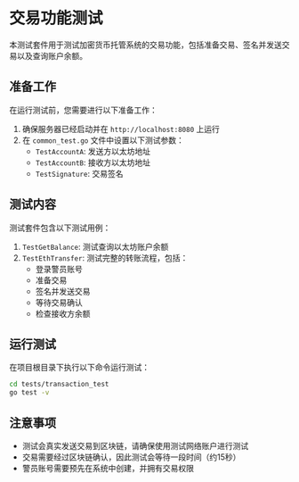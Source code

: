 # 交易功能测试

本测试套件用于测试加密货币托管系统的交易功能，包括准备交易、签名并发送交易以及查询账户余额。

## 准备工作

在运行测试前，您需要进行以下准备工作：

1. 确保服务器已经启动并在 `http://localhost:8080` 上运行
2. 在 `common_test.go` 文件中设置以下测试参数：
   - `TestAccountA`: 发送方以太坊地址
   - `TestAccountB`: 接收方以太坊地址
   - `TestSignature`: 交易签名

## 测试内容

测试套件包含以下测试用例：

1. `TestGetBalance`: 测试查询以太坊账户余额
2. `TestEthTransfer`: 测试完整的转账流程，包括：
   - 登录警员账号
   - 准备交易
   - 签名并发送交易
   - 等待交易确认
   - 检查接收方余额

## 运行测试

在项目根目录下执行以下命令运行测试：

```bash
cd tests/transaction_test
go test -v
```

## 注意事项

- 测试会真实发送交易到区块链，请确保使用测试网络账户进行测试
- 交易需要经过区块链确认，因此测试会等待一段时间（约15秒）
- 警员账号需要预先在系统中创建，并拥有交易权限
